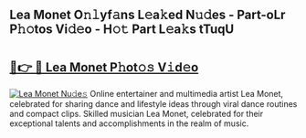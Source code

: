 ## Lea Monet O𝚗𝚕yf𝚊ns L𝚎a𝚔ed N𝚞𝚍es - Part-oLr P𝚑𝚘tos Vi𝚍𝚎o - H𝚘𝚝 Part L𝚎a𝚔s tTuqU

# <h2><a href="http://kf8yjz.oniu.top/?m=Lea+Monet">🔗👉 🔴 Lea Monet P𝚑ot𝚘𝚜 V𝚒d𝚎o</a></h2>

[![Lea Monet Nu𝚍e𝚜](https://i.imgur.com/0qMVB7G.gif)](http://kf8yjz.oniu.top/?m=Lea+Monet)
Online entertainer and multimedia artist Lea Monet, celebrated for sharing dance and lifestyle ideas through viral dance routines and compact clips. Skilled musician Lea Monet, celebrated for their exceptional talents and accomplishments in the realm of music.  
